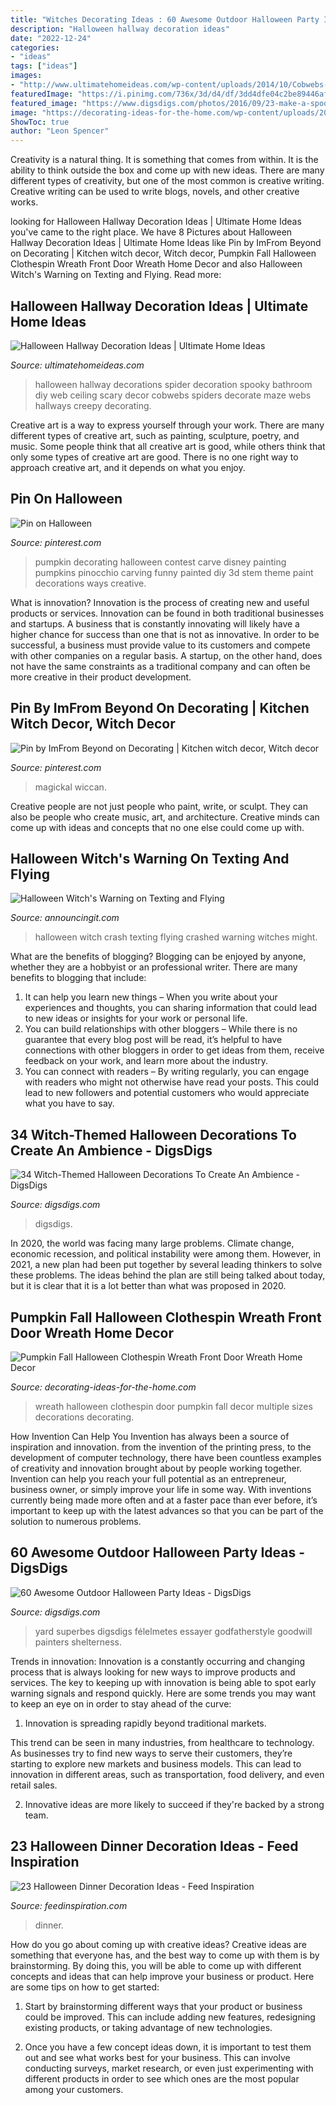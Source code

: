 ```yaml
---
title: "Witches Decorating Ideas : 60 Awesome Outdoor Halloween Party Ideas"
description: "Halloween hallway decoration ideas"
date: "2022-12-24"
categories:
- "ideas"
tags: ["ideas"]
images:
- "http://www.ultimatehomeideas.com/wp-content/uploads/2014/10/Cobwebs-In-The-Hallway.jpg"
featuredImage: "https://i.pinimg.com/736x/3d/d4/df/3dd4dfe04c2be89446af59378ffdaa24--pinocchio-nd-birthday.jpg"
featured_image: "https://www.digsdigs.com/photos/2016/09/23-make-a-spooky-decoration-for-outdoor-using-balloons-and-black-tulle.jpg"
image: "https://decorating-ideas-for-the-home.com/wp-content/uploads/2020/10/Pumpkin-Fall-Halloween-Clothespin-Wreath-Front-Door-Wreath-Home-Decor-Multiple-Sizes-available.jpg"
ShowToc: true
author: "Leon Spencer"
---
```



Creativity is a natural thing. It is something that comes from within. It is the ability to think outside the box and come up with new ideas. There are many different types of creativity, but one of the most common is creative writing. Creative writing can be used to write blogs, novels, and other creative works.

	

		
looking for Halloween Hallway Decoration Ideas | Ultimate Home Ideas you've came to the right place. We have 8 Pictures about Halloween Hallway Decoration Ideas | Ultimate Home Ideas like Pin by ImFrom Beyond on Decorating | Kitchen witch decor, Witch decor, Pumpkin Fall Halloween Clothespin Wreath Front Door Wreath Home Decor and also Halloween Witch&#039;s Warning on Texting and Flying. Read more:
		
    
## Halloween Hallway Decoration Ideas | Ultimate Home Ideas

<img loading=lazy src="http://www.ultimatehomeideas.com/wp-content/uploads/2014/10/Cobwebs-In-The-Hallway.jpg" onerror="this.onerror=null;this.src='https://tse4.mm.bing.net/th?id=OIP.1B6joZ3qpp-y_EWTBe3QHwHaJ3&amp;pid=15.1';" alt="Halloween Hallway Decoration Ideas | Ultimate Home Ideas">

_Source: ultimatehomeideas.com_

>halloween hallway decorations spider decoration spooky bathroom diy web ceiling scary decor cobwebs spiders decorate maze webs hallways creepy decorating. 

	

Creative art is a way to express yourself through your work. There are many different types of creative art, such as painting, sculpture, poetry, and music. Some people think that all creative art is good, while others think that only some types of creative art are good. There is no one right way to approach creative art, and it depends on what you enjoy.

    
## Pin On Halloween

<img loading=lazy src="https://i.pinimg.com/736x/3d/d4/df/3dd4dfe04c2be89446af59378ffdaa24--pinocchio-nd-birthday.jpg" onerror="this.onerror=null;this.src='https://tse4.mm.bing.net/th?id=OIP.v2j2IvwNahis0qx5TRWD0QHaJ3&amp;pid=15.1';" alt="Pin on Halloween">

_Source: pinterest.com_

>pumpkin decorating halloween contest carve disney painting pumpkins pinocchio carving funny painted diy 3d stem theme paint decorations ways creative. 

	

What is innovation?
Innovation is the process of creating new and useful products or services. Innovation can be found in both traditional businesses and startups. A business that is constantly innovating will likely have a higher chance for success than one that is not as innovative. In order to be successful, a business must provide value to its customers and compete with other companies on a regular basis. A startup, on the other hand, does not have the same constraints as a traditional company and can often be more creative in their product development.

    
## Pin By ImFrom Beyond On Decorating | Kitchen Witch Decor, Witch Decor

<img loading=lazy src="https://i.pinimg.com/736x/c5/07/a8/c507a8dee2274a73ba84d073f14a9cce--herbal-kitchen-wiccan-witch.jpg" onerror="this.onerror=null;this.src='https://tse2.mm.bing.net/th?id=OIP.sMrqsPE8LXaGNuXzlsMW0wHaFj&amp;pid=15.1';" alt="Pin by ImFrom Beyond on Decorating | Kitchen witch decor, Witch decor">

_Source: pinterest.com_

>magickal wiccan. 

	

Creative people are not just people who paint, write, or sculpt. They can also be people who create music, art, and architecture. Creative minds can come up with ideas and concepts that no one else could come up with.

    
## Halloween Witch&#039;s Warning On Texting And Flying

<img loading=lazy src="http://www.announcingit.com/invitations-blog/wp-content/uploads/2013/06/Halloween-Witch-Crash.jpg" onerror="this.onerror=null;this.src='https://tse3.mm.bing.net/th?id=OIP.cz73IQl2smtPRlrUSUOwDgAAAA&amp;pid=15.1';" alt="Halloween Witch&#039;s Warning on Texting and Flying">

_Source: announcingit.com_

>halloween witch crash texting flying crashed warning witches might. 

	

What are the benefits of blogging?
Blogging can be enjoyed by anyone, whether they are a hobbyist or an professional writer. There are many benefits to blogging that include: 
1. It can help you learn new things – When you write about your experiences and thoughts, you can sharing information that could lead to new ideas or insights for your work or personal life. 
2. You can build relationships with other bloggers – While there is no guarantee that every blog post will be read, it’s helpful to have connections with other bloggers in order to get ideas from them, receive feedback on your work, and learn more about the industry. 
3. You can connect with readers – By writing regularly, you can engage with readers who might not otherwise have read your posts. This could lead to new followers and potential customers who would appreciate what you have to say. 

    
## 34 Witch-Themed Halloween Decorations To Create An Ambience - DigsDigs

<img loading=lazy src="https://www.digsdigs.com/photos/2016/09/23-make-a-spooky-decoration-for-outdoor-using-balloons-and-black-tulle.jpg" onerror="this.onerror=null;this.src='https://tse3.mm.bing.net/th?id=OIP.gcTkdyspyEcrdnsUg4tb-gHaLG&amp;pid=15.1';" alt="34 Witch-Themed Halloween Decorations To Create An Ambience - DigsDigs">

_Source: digsdigs.com_

>digsdigs. 

	

In 2020, the world was facing many large problems. Climate change, economic recession, and political instability were among them. However, in 2021, a new plan had been put together by several leading thinkers to solve these problems. The ideas behind the plan are still being talked about today, but it is clear that it is a lot better than what was proposed in 2020.

    
## Pumpkin Fall Halloween Clothespin Wreath Front Door Wreath Home Decor

<img loading=lazy src="https://decorating-ideas-for-the-home.com/wp-content/uploads/2020/10/Pumpkin-Fall-Halloween-Clothespin-Wreath-Front-Door-Wreath-Home-Decor-Multiple-Sizes-available.jpg" onerror="this.onerror=null;this.src='https://tse2.mm.bing.net/th?id=OIP.n95TvVmrIUN4NhkKdqEPWwHaJ4&amp;pid=15.1';" alt="Pumpkin Fall Halloween Clothespin Wreath Front Door Wreath Home Decor">

_Source: decorating-ideas-for-the-home.com_

>wreath halloween clothespin door pumpkin fall decor multiple sizes decorations decorating. 

	

How Invention Can Help You
Invention has always been a source of inspiration and innovation. from the invention of the printing press, to the development of computer technology, there have been countless examples of creativity and innovation brought about by people working together. Invention can help you reach your full potential as an entrepreneur, business owner, or simply improve your life in some way. With inventions currently being made more often and at a faster pace than ever before, it’s important to keep up with the latest advances so that you can be part of the solution to numerous problems.

    
## 60 Awesome Outdoor Halloween Party Ideas - DigsDigs

<img loading=lazy src="https://www.digsdigs.com/photos/2013/10/28-awesome-outdoor-halloween-party-ideas-26-775x1166.jpg" onerror="this.onerror=null;this.src='https://tse3.mm.bing.net/th?id=OIP.EdHwN3Oe3uvoH_BWLzIp2gHaLJ&amp;pid=15.1';" alt="60 Awesome Outdoor Halloween Party Ideas - DigsDigs">

_Source: digsdigs.com_

>yard superbes digsdigs félelmetes essayer godfatherstyle goodwill painters shelterness. 

	

Trends in innovation:
Innovation is a constantly occurring and changing process that is always looking for new ways to improve products and services. The key to keeping up with innovation is being able to spot early warning signals and respond quickly. Here are some trends you may want to keep an eye on in order to stay ahead of the curve:
1. Innovation is spreading rapidly beyond traditional markets.

This trend can be seen in many industries, from healthcare to technology. As businesses try to find new ways to serve their customers, they’re starting to explore new markets and business models. This can lead to innovation in different areas, such as transportation, food delivery, and even retail sales.

2. Innovative ideas are more likely to succeed if they're backed by a strong team.

    
## 23 Halloween Dinner Decoration Ideas - Feed Inspiration

<img loading=lazy src="http://feedinspiration.com/wp-content/uploads/2016/09/halloween-dinner-table-ideas.jpg" onerror="this.onerror=null;this.src='https://tse1.mm.bing.net/th?id=OIP.q1dTg68O3M_kvcWzPZAeLwHaJ3&amp;pid=15.1';" alt="23 Halloween Dinner Decoration Ideas - Feed Inspiration">

_Source: feedinspiration.com_

>dinner. 

	

How do you go about coming up with creative ideas?
Creative ideas are something that everyone has, and the best way to come up with them is by brainstorming. By doing this, you will be able to come up with different concepts and ideas that can help improve your business or product. Here are some tips on how to get started:
1. Start by brainstorming different ways that your product or business could be improved. This can include adding new features, redesigning existing products, or taking advantage of new technologies.

2. Once you have a few concept ideas down, it is important to test them out and see what works best for your business. This can involve conducting surveys, market research, or even just experimenting with different products in order to see which ones are the most popular among your customers.


